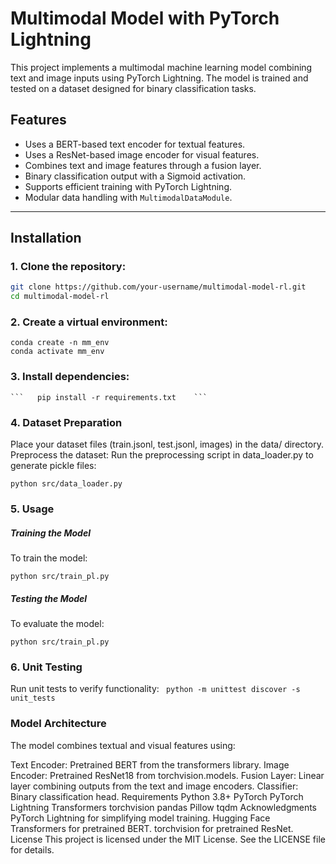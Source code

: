 
# Multimodal Model with PyTorch Lightning

This project implements a multimodal machine learning model combining text and image inputs using PyTorch Lightning. The model is trained and tested on a dataset designed for binary classification tasks.

## Features
- Uses a BERT-based text encoder for textual features.
- Uses a ResNet-based image encoder for visual features.
- Combines text and image features through a fusion layer.
- Binary classification output with a Sigmoid activation.
- Supports efficient training with PyTorch Lightning.
- Modular data handling with `MultimodalDataModule`.

---

## Installation

### 1. Clone the repository:
   ```bash
   git clone https://github.com/your-username/multimodal-model-rl.git
   cd multimodal-model-rl
   ```

### 2. Create a virtual environment:
    conda create -n mm_env
    conda activate mm_env

### 3. Install dependencies:
    ```   pip install -r requirements.txt    ```
### 4. Dataset Preparation
Place your dataset files (train.jsonl, test.jsonl, images) in the data/ directory.
Preprocess the dataset: Run the preprocessing script in data_loader.py to generate pickle files:
``` 
python src/data_loader.py
```
### 5. Usage
##### Training the Model
To train the model:
``` 
python src/train_pl.py
```
##### Testing the Model
To evaluate the model:
```
python src/train_pl.py
```

### 6. Unit Testing
Run unit tests to verify functionality:
``` python -m unittest discover -s unit_tests```
### Model Architecture
The model combines textual and visual features using:

Text Encoder: Pretrained BERT from the transformers library.
Image Encoder: Pretrained ResNet18 from torchvision.models.
Fusion Layer: Linear layer combining outputs from the text and image encoders.
Classifier: Binary classification head.
Requirements
Python 3.8+
PyTorch
PyTorch Lightning
Transformers
torchvision
pandas
Pillow
tqdm
Acknowledgments
PyTorch Lightning for simplifying model training.
Hugging Face Transformers for pretrained BERT.
torchvision for pretrained ResNet.
License
This project is licensed under the MIT License. See the LICENSE file for details.
